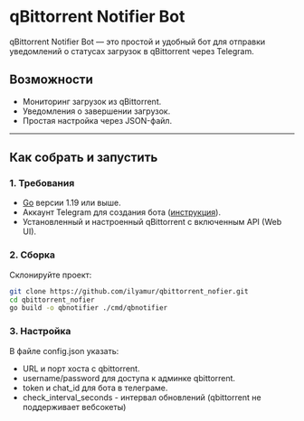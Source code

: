 # qBittorrent Notifier Bot

qBittorrent Notifier Bot — это простой и удобный бот для отправки уведомлений о статусах загрузок в qBittorrent через Telegram.

## Возможности

- Мониторинг загрузок из qBittorrent.
- Уведомления о завершении загрузок.
- Простая настройка через JSON-файл.

---

## Как собрать и запустить

### 1. Требования
- [Go](https://golang.org/) версии 1.19 или выше.
- Аккаунт Telegram для создания бота ([инструкция](https://core.telegram.org/bots#botfather)).
- Установленный и настроенный qBittorrent с включенным API (Web UI).

### 2. Сборка
Склонируйте проект:
```bash
git clone https://github.com/ilyamur/qbittorrent_nofier.git
cd qbittorrent_nofier
go build -o qbnotifier ./cmd/qbnotifier
```

### 3. Настройка

В файле config.json указать:

- URL и порт хоста с qbittorrent.
- username/password для доступа к админке qbittorrent.
- token и chat_id для бота в телеграме.
- check_interval_seconds - интервал обновлений (qbittorrent не поддерживает вебсокеты)
